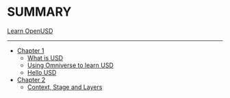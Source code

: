 # SUMMARY
[Learn OpenUSD](index.md)

----------------------


- [Chapter 1]()
  - [What is USD](./chapter1/what_is_usd.md)
  - [Using Omniverse to learn USD](./chapter1/using_omniverse_to_learn_usd.md)
  - [Hello USD](./chapter1/hello_usd.md)
- [Chapter 2]()
  - [Context, Stage and Layers](./chapter2/context_stage_and_layers.md)

